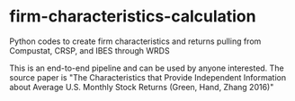 # firm-characteristics-calculation
Python codes to create firm characteristics and returns pulling from Compustat, CRSP, and IBES through WRDS

This is an end-to-end pipeline and can be used by anyone interested. The source paper is "The Characteristics that Provide Independent Information about Average U.S. Monthly Stock Returns (Green, Hand, Zhang 2016)"
